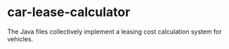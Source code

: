 # car-lease-calculator
The Java files collectively implement a leasing cost calculation system for vehicles.
